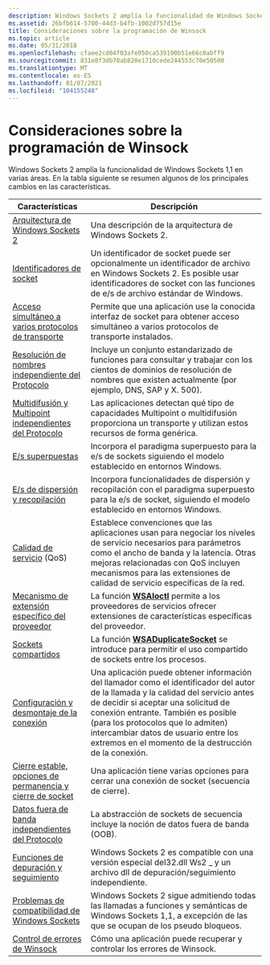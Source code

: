 ```yaml
---
description: Windows Sockets 2 amplía la funcionalidad de Windows Sockets 1,1 en varias áreas. En la tabla siguiente se resumen algunos de los principales cambios en las características.
ms.assetid: 26bfb614-5700-44d3-b4fb-1002d757d15e
title: Consideraciones sobre la programación de Winsock
ms.topic: article
ms.date: 05/31/2018
ms.openlocfilehash: cfaee2cd04f03afe050ca539190b51e66c0abff9
ms.sourcegitcommit: 831e8f3db78ab820e1710cede244553c70e50500
ms.translationtype: MT
ms.contentlocale: es-ES
ms.lasthandoff: 01/07/2021
ms.locfileid: "104155248"
---
```

# <a name="winsock-programming-considerations"></a>Consideraciones sobre la programación de Winsock

Windows Sockets 2 amplía la funcionalidad de Windows Sockets 1,1 en varias áreas. En la tabla siguiente se resumen algunos de los principales cambios en las características.



| Características                                                                                                           | Descripción                                                                                                                                                                                                                                                                                    |
|--------------------------------------------------------------------------------------------------------------------|------------------------------------------------------------------------------------------------------------------------------------------------------------------------------------------------------------------------------------------------------------------------------------------------|
| [Arquitectura de Windows Sockets 2](windows-sockets-2-architecture-2.md)                                             | Una descripción de la arquitectura de Windows Sockets 2.                                                                                                                                                                                                                                           |
| [Identificadores de socket](socket-handles-2.md)                                                                             | Un identificador de socket puede ser opcionalmente un identificador de archivo en Windows Sockets 2. Es posible usar identificadores de socket con las funciones de e/s de archivo estándar de Windows.                                                                                                                                           |
| [Acceso simultáneo a varios protocolos de transporte](simultaneous-access-to-multiple-transport-protocols-2.md)   | Permite que una aplicación use la conocida interfaz de socket para obtener acceso simultáneo a varios protocolos de transporte instalados.                                                                                                                                                        |
| [Resolución de nombres independiente del Protocolo](protocol-independent-name-resolution-2.md)                                 | Incluye un conjunto estandarizado de funciones para consultar y trabajar con los cientos de dominios de resolución de nombres que existen actualmente (por ejemplo, DNS, SAP y X. 500).                                                                                                                                  |
| [Multidifusión y Multipoint independientes del Protocolo](protocol-independent-multicast-and-multipoint-2.md)               | Las aplicaciones detectan qué tipo de capacidades Multipoint o multidifusión proporciona un transporte y utilizan estos recursos de forma genérica.                                                                                                                                                     |
| [E/s superpuestas](overlapped-i-o-and-event-objects-2.md)                                                           | Incorpora el paradigma superpuesto para la e/s de sockets siguiendo el modelo establecido en entornos Windows.                                                                                                                                                                                   |
| [E/s de dispersión y recopilación](scatter-gather-i-o-2.md)                                                                     | Incorpora funcionalidades de dispersión y recopilación con el paradigma superpuesto para la e/s de socket, siguiendo el modelo establecido en entornos Windows.                                                                                                                                                 |
| [Calidad de servicio](flow-specification-quality-of-service-2.md) (QoS)                                            | Establece convenciones que las aplicaciones usan para negociar los niveles de servicio necesarios para parámetros como el ancho de banda y la latencia. Otras mejoras relacionadas con QoS incluyen mecanismos para las extensiones de calidad de servicio específicas de la red.                                                         |
| [Mecanismo de extensión específico del proveedor](provider-specific-extension-mechanism-2.md)                               | La función [**WSAIoctl**](/windows/desktop/api/Winsock2/nf-winsock2-wsaioctl) permite a los proveedores de servicios ofrecer extensiones de características específicas del proveedor.                                                                                                                                                                           |
| [Sockets compartidos](shared-sockets-2.md)                                                                             | La función [**WSADuplicateSocket**](/windows/desktop/api/Winsock2/nf-winsock2-wsaduplicatesocketa) se introduce para permitir el uso compartido de sockets entre los procesos.                                                                                                                                                                       |
| [Configuración y desmontaje de la conexión](connection-setup-and-teardown-2.md)                                               | Una aplicación puede obtener información del llamador como el identificador del autor de la llamada y la calidad del servicio antes de decidir si aceptar una solicitud de conexión entrante. También es posible (para los protocolos que lo admiten) intercambiar datos de usuario entre los extremos en el momento de la destrucción de la conexión. |
| [Cierre estable, opciones de permanencia y cierre de socket](graceful-shutdown-linger-options-and-socket-closure-2.md) | Una aplicación tiene varias opciones para cerrar una conexión de socket (secuencia de cierre).                                                                                                                                                                                                  |
| [Datos fuera de banda independientes del Protocolo](protocol-independent-out-of-band-data-2.md)                               | La abstracción de sockets de secuencia incluye la noción de datos fuera de banda (OOB).                                                                                                                                                                                                                   |
| [Funciones de depuración y seguimiento](debug-and-trace-facilities-2.md)                                                     | Windows Sockets 2 es compatible con una versión especial del32.dll Ws2 \_ y un archivo dll de depuración/seguimiento independiente.                                                                                                                                                                                      |
| [Problemas de compatibilidad de Windows Sockets](windows-sockets-compatibility-issues-2.md)                                 | Windows Sockets 2 sigue admitiendo todas las llamadas a funciones y semánticas de Windows Sockets 1,1, a excepción de las que se ocupan de los pseudo bloqueos.                                                                                                                                              |
| [Control de errores de Winsock](handling-winsock-errors.md)                                                             | Cómo una aplicación puede recuperar y controlar los errores de Winsock.                                                                                                                                                                                                                             |



 

 

 



